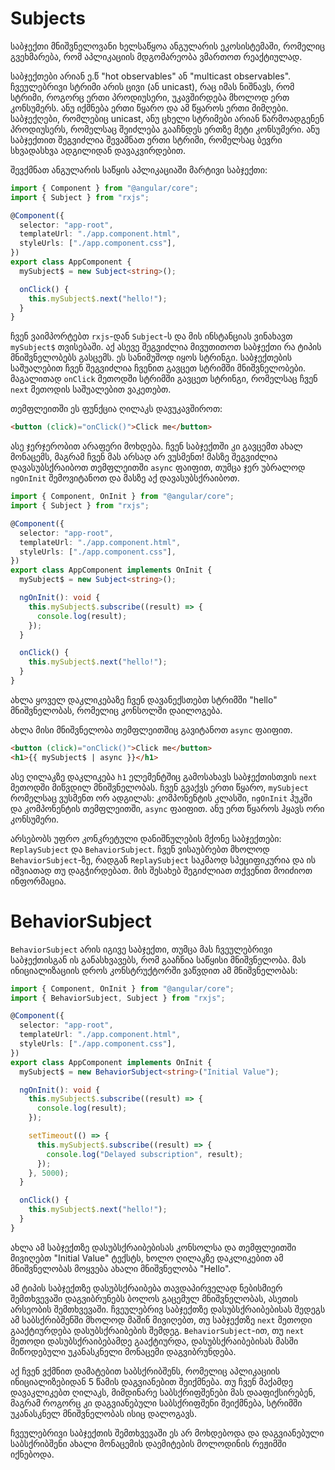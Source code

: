 # Subjects

საბჯექთი მნიშვნელოვანი ხელსაწყოა ანგულარის ეკოსისტემაში,
რომელიც გვეხმარება, რომ აპლიკაციის მდგომარეობა ვმართოთ
რეაქტიულად.

საბჯექთები არიან ე.წ "hot observables" ან "multicast observables".
ჩვეულებრივი სტრიმი არის ცივი (ან unicast), რაც იმას ნიშნავს, რომ
სტრიმი, როგორც ერთი პროდიუსერი, უკავშირდება მხოლოდ ერთ კონსუმერს.
ანუ იქმნება ერთი წყარო და ამ წყაროს ერთი მიმღები. საბჯექღები, რომლებიც
unicast, ანუ ცხელი სტრიმები არიან წარმოადგენენ პროდიუსერს, რომელსაც
შეიძლება გააჩნდეს ერთზე მეტი კონსუმერი. ანუ საბჯექთით შეგვიძლია შევამნათ
ერთი სტრიმი, რომელსაც ბევრი სხვადასხვა ადგილიდან დავაკვირდებით.

შევქმნათ ანგულარის საწყის აპლიკაციაში მარტივი საბჯექთი:

```ts
import { Component } from "@angular/core";
import { Subject } from "rxjs";

@Component({
  selector: "app-root",
  templateUrl: "./app.component.html",
  styleUrls: ["./app.component.css"],
})
export class AppComponent {
  mySubject$ = new Subject<string>();

  onClick() {
    this.mySubject$.next("hello!");
  }
}
```

ჩვენ ვაიმპორტებთ `rxjs`-დან `Subject`-ს და მის ინსტანციას ვინახავთ
`mySubject$` თვისებაში. აქ ასევე შეგვიძლია მივუთითოთ საბჯექთი რა
ტიპის მნიშვნელობებს გასცემს. ეს სანიმუშოდ იყოს სტრინგი.
საბჯექთების საშუალებით ჩვენ შეგვიძლია ჩვენით გავცეთ სტრიმში
მნიშვნელობები. მაგალითად `onClick` მეთოდში სტრიმში გავცეთ
სტრინგი, რომელსაც ჩვენ `next` მეთოდის საშუალებით ვაკეთებთ.

თემფლეითში ეს ფუნქცია ღილაკს დავუკავშიროთ:

```html
<button (click)="onClick()">Click me</button>
```

ასე ჯერჯერობით არაფერი მოხდება. ჩვენ საბჯექთში კი გავცემთ
ახალ მონაცემს, მაგრამ ჩვენ მას არსად არ ვუსმენთ! მასზე შეგვიძლია
დავასუბსქრაიბოთ თემფლეითში `async` ფაიფით, თუმცა ჯერ უბრალოდ
`ngOnInit` შემოვიტანოთ და მასზე აქ დავასუბსქრაიბოთ.

```ts
import { Component, OnInit } from "@angular/core";
import { Subject } from "rxjs";

@Component({
  selector: "app-root",
  templateUrl: "./app.component.html",
  styleUrls: ["./app.component.css"],
})
export class AppComponent implements OnInit {
  mySubject$ = new Subject<string>();

  ngOnInit(): void {
    this.mySubject$.subscribe((result) => {
      console.log(result);
    });
  }

  onClick() {
    this.mySubject$.next("hello!");
  }
}
```

ახლა ყოველ დაკლიკებაზე ჩვენ დავანექსთებთ სტრიმში "hello"
მნიშვნელობას, რომელიც კონსოლში დაილოგება.

ახლა მისი მნიშვნელობა თემფლეითშიც გავიტანოთ `async` ფაიფით.

```html
<button (click)="onClick()">Click me</button>
<h1>{{ mySubject$ | async }}</h1>
```

ასე ღილაკზე დაკლიკება `h1` ელემენტშიც გამოსახავს
საბჯექთისთვის `next` მეთოდში მიწვდილ მნიშვნელობას.
ჩვენ გვაქვს ერთი წყარო, `mySubject` რომელსაც ვუსმენთ
ორ ადგილას: კომპონენტის კლასში, `ngOnInit` ჰუკში და
კომპონენტის თემფლეითში, `async` ფაიფით. ანუ ერთ
წყაროს ჰყავს ორი კონსუმერი.

არსებობს უფრო კონკრეტული დანიშნულების მქონე საბჯექთები:
`ReplaySubject` და `BehaviorSubject`. ჩვენ ვისაუბრებთ მხოლოდ
`BehaviorSubject`-ზე, რადგან `ReplaySubject` საკმაოდ სპეციფიკურია
და ის იშვიათად თუ დაგჭირდებათ. მის შესახებ შეგიძლიათ თქვენით
მოიძიოთ ინფორმაცია.

# BehaviorSubject

`BehaviorSubject` არის იგივე საბჯექთი, თუმცა მას ჩვეულებრივი
საბჯექთისგან ის განასხვავებს, რომ გააჩნია საწყისი მნიშვნელობა.
მას ინიციალიზაციის დროს კონსტრუქტორში ვაწვდით ამ მნიშვნელობას:

```ts
import { Component, OnInit } from "@angular/core";
import { BehaviorSubject, Subject } from "rxjs";

@Component({
  selector: "app-root",
  templateUrl: "./app.component.html",
  styleUrls: ["./app.component.css"],
})
export class AppComponent implements OnInit {
  mySubject$ = new BehaviorSubject<string>("Initial Value");

  ngOnInit(): void {
    this.mySubject$.subscribe((result) => {
      console.log(result);
    });

    setTimeout(() => {
      this.mySubject$.subscribe((result) => {
        console.log("Delayed subscription", result);
      });
    }, 5000);
  }

  onClick() {
    this.mySubject$.next("hello!");
  }
}
```

ახლა ამ საბჯექთზე დასუბსქრაიბებისას კონსოლსა და თემფლეითში
მივიღებთ "Initial Value" ტექსტს, ხოლო ღილაკზე დაკლიკებით
ამ მნიშვნელობას მოყვება ახალი მნიშვნელობა "Hello".

ამ ტიპის საბჯექთზე დასუბსქრაიბება თავდაპირველად
ნებისმიერ შემთხვევაში დაგვიბრუნებს ბოლოს გაცემულ მნიშვნელობას,
ასეთის არსეობის შემთხვევაში. ჩვეულებრივ საბჯექთზე დასუბსქრაიბებისას
შედეგს ამ საბსქრიბშენში მხოლოდ მაშინ მივიღებთ, თუ საბჯექთზე `next`
მეთოდი გააქტიურდება დასუბსქრაიბების შემდეგ. `BehaviorSubject`-ით,
თუ `next` მეთოდი დასუბსქრაიბებამდე გააქტიურდა, დასუბსქრაიბებისას
მასში მიწოდებული უკანასკნელი მონაცემი დაგვიბრუნდება.

აქ ჩვენ ვქმნით დამატებით საბსქრიბშენს, რომელიც აპლიკაციის ინიციალიზებიდან
5 წამის დაგვიანებით შეიქმნება. თუ ჩვენ მაქამდე დავაკლიკებთ ღილაკს, მიმდინარე
საბსქრიფშენები მას დააფიქსირებენ, მაგრამ როგორც კი დაგვიანებული საბსქრიფშენი
შეიქმნება, სტრიმში უკანასკნელ მნიშვნელობას ისიც დალოგავს.

ჩვეულებრივი საბჯექთის შემთხვევაში ეს არ მოხდებოდა და დაგვიანებული საბსქრიბშენი
ახალი მონაცემის დაემიტების მოლოდინის რეჟიმში იქნებოდა.
